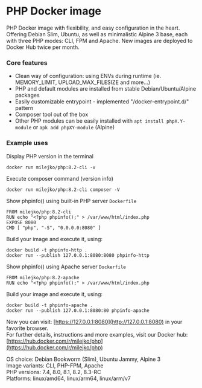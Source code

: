 PHP Docker image
================
PHP Docker image with flexibility, and easy configuration in the heart.<br>
Offering Debian Slim, Ubuntu, as well as minimalistic Alpine 3 base, each with three PHP modes: CLI, FPM and Apache.
New images are deployed to Docker Hub twice per month.

### Core features ###
* Clean way of configuration: using ENVs during runtime (ie. MEMORY_LIMIT, UPLOAD_MAX_FILESIZE and more...)
* PHP and default modules are installed from stable Debian/Ubuntu/Alpine packages
* Easily customizable entrypoint - implemented "/docker-entrypoint.d/" pattern
* Composer tool out of the box
* Other PHP modules can be easily installed with `apt install phpX.Y-module` or `apk add phpXY-module` (Alpine)

### Example uses ###
Display PHP version in the terminal
```
docker run milejko/php:8.2-cli -v
```
Execute composer command (version info)
```
docker run milejko/php:8.2-cli composer -V
```

Show phpinfo() using built-in PHP server
`Dockerfile`
```
FROM milejko/php:8.2-cli
RUN echo "<?php phpinfo();" > /var/www/html/index.php
EXPOSE 8080
CMD [ "php", "-S", "0.0.0.0:8080" ]
```

Build your image and execute it, using:
```
docker build -t phpinfo-http .
docker run --publish 127.0.0.1:8080:8080 phpinfo-http
```

Show phpinfo() using Apache server
`Dockerfile`
```
FROM milejko/php:8.2-apache
RUN echo "<?php phpinfo();" > /var/www/html/index.php
```

Build your image and execute it, using:
```
docker build -t phpinfo-apache .
docker run --publish 127.0.0.1:8080:80 phpinfo-apache
```

Now you can visit: [https://127.0.0.1:8080](http://127.0.0.1:8080) in your favorite browser.
<br>
For further details, instructions and more examples, visit our Docker hub: [https://hub.docker.com/r/milejko/php](https://hub.docker.com/r/milejko/php)

OS choice: Debian Bookworm (Slim), Ubuntu Jammy, Alpine 3<br>
Image variants: CLI, PHP-FPM, Apache<br>
PHP versions: 7.4, 8.0, 8.1, 8.2, 8.3-RC<br>
Platforms: linux/amd64, linux/arm64, linux/arm/v7
